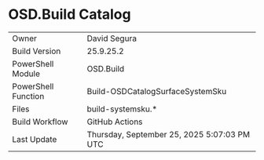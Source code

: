 ﻿# OSD.Build Catalog

| | |
|-|-|
| Owner | David Segura |
| Build Version | 25.9.25.2 |
| PowerShell Module | OSD.Build |
| PowerShell Function | Build-OSDCatalogSurfaceSystemSku |
| Files | build-systemsku.* |
| Build Workflow | GitHub Actions |
| Last Update | Thursday, September 25, 2025 5:07:03 PM UTC |

